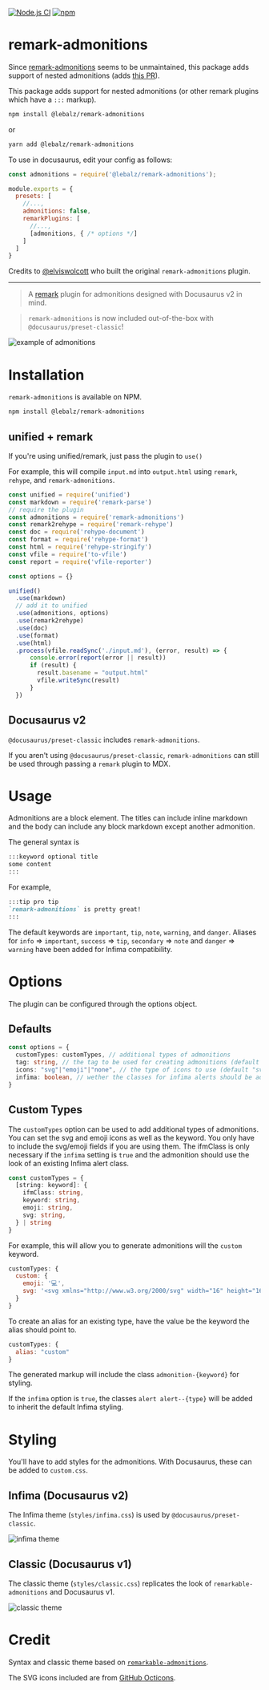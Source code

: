 [![Node.js CI](https://github.com/lebalz/remark-admonitions/actions/workflows/node.js.yml/badge.svg)](https://github.com/lebalz/remark-admonitions/actions/workflows/node.js.yml)
[![npm](https://img.shields.io/npm/v/@lebalz/remark-admonitions?label=@lebalz/remark-admonitions&logo=npm)](https://www.npmjs.com/package/@lebalz/remark-admonitions)

# remark-admonitions

Since [remark-admonitions](https://github.com/elviswolcott/remark-admonitions) seems to be unmaintained, this package adds support of nested admonitions (adds [this PR](https://github.com/elviswolcott/remark-admonitions/issues/41)).

This package adds support for nested admonitions (or other remark plugins which have a `:::` markup).

```bash
npm install @lebalz/remark-admonitions
```

or

```bash
yarn add @lebalz/remark-admonitions
```

To use in docusaurus, edit your config as follows:

```js
const admonitions = require('@lebalz/remark-admonitions');

module.exports = {
  presets: [
    //...,
    admonitions: false,
    remarkPlugins: [
      //...,
      [admonitions, { /* options */]
    ]
  ]
}
```


Credits to [@elviswolcott](https://github.com/elviswolcott) who built the original `remark-admonitions` plugin.

---

> A [remark](https://github.com/remarkjs/remark) plugin for admonitions designed with Docusaurus v2 in mind.

> `remark-admonitions` is now included out-of-the-box with `@docusaurus/preset-classic`!

![example of admonitions](/assets/hero.png)

# Installation

`remark-admonitions` is available on NPM.

```bash
npm install @lebalz/remark-admonitions
```

## unified + remark
If you're using unified/remark, just pass the plugin to `use()`

For example, this will compile `input.md` into `output.html` using `remark`, `rehype`, and `remark-admonitions`.

```javascript
const unified = require('unified')
const markdown = require('remark-parse')
// require the plugin
const admonitions = require('remark-admonitions')
const remark2rehype = require('remark-rehype')
const doc = require('rehype-document')
const format = require('rehype-format')
const html = require('rehype-stringify')
const vfile = require('to-vfile')
const report = require('vfile-reporter')

const options = {}

unified()
  .use(markdown)
  // add it to unified
  .use(admonitions, options)
  .use(remark2rehype)
  .use(doc)
  .use(format)
  .use(html)
  .process(vfile.readSync('./input.md'), (error, result) => {
      console.error(report(error || result))
      if (result) {
        result.basename = "output.html"
        vfile.writeSync(result)
      }
  })
```

## Docusaurus v2

`@docusaurus/preset-classic` includes `remark-admonitions`.

If you aren't using `@docusaurus/preset-classic`, `remark-admonitions` can still be used through passing a `remark` plugin to MDX. 
# Usage

Admonitions are a block element. 
The titles can include inline markdown and the body can include any block markdown except another admonition.

The general syntax is

```markdown
:::keyword optional title
some content
:::
```

For example,

```markdown
:::tip pro tip
`remark-admonitions` is pretty great!
:::
```


The default keywords are `important`, `tip`, `note`, `warning`, and `danger`.
Aliases for `info` => `important`, `success` => `tip`, `secondary` => `note` and `danger` => `warning` have been added for Infima compatibility.

# Options

The plugin can be configured through the options object.

## Defaults

```ts
const options = {
  customTypes: customTypes, // additional types of admonitions
  tag: string, // the tag to be used for creating admonitions (default ":::")
  icons: "svg"|"emoji"|"none", // the type of icons to use (default "svg")
  infima: boolean, // wether the classes for infima alerts should be added to the markup
}
```

## Custom Types

The `customTypes` option can be used to add additional types of admonitions. You can set the svg and emoji icons as well as the keyword. You only have to include the svg/emoji fields if you are using them. 
The ifmClass is only necessary if the `infima` setting is `true` and the admonition should use the look of an existing Infima alert class.

```ts
const customTypes = {
  [string: keyword]: {
    ifmClass: string,
    keyword: string,
    emoji: string,
    svg: string,
  } | string
}
```

For example, this will allow you to generate admonitions will the `custom` keyword.

```js
customTypes: {
  custom: {
    emoji: '💻',
    svg: '<svg xmlns="http://www.w3.org/2000/svg" width="16" height="16" viewBox="0 0 16 16"><path fill-rule="evenodd" d="M15 2H1c-.55 0-1 .45-1 1v9c0 .55.45 1 1 1h5.34c-.25.61-.86 1.39-2.34 2h8c-1.48-.61-2.09-1.39-2.34-2H15c.55 0 1-.45 1-1V3c0-.55-.45-1-1-1zm0 9H1V3h14v8z"></path></svg>'
  }
}
```

To create an alias for an existing type, have the value be the keyword the alias should point to.

```js
customTypes: {
  alias: "custom"
}
```

The generated markup will include the class `admonition-{keyword}` for styling.

If the `infima` option is `true`, the classes `alert alert--{type}` will be added to inherit the default Infima styling.

# Styling

You'll have to add styles for the admonitions. With Docusaurus, these can be added to `custom.css`. 

## Infima (Docusaurus v2)

The Infima theme (`styles/infima.css`) is used by `@docusaurus/preset-classic`.

![infima theme](assets/infima.png)

## Classic (Docusaurus v1)

The classic theme (`styles/classic.css`) replicates the look of `remarkable-admonitions` and Docusaurus v1.

![classic theme](/assets/classic.png)

# Credit

Syntax and classic theme based on [`remarkable-admonitions`](https://github.com/favoloso/remarkable-admonitions).

The SVG icons included are from [GitHub Octicons](https://octicons.github.com).